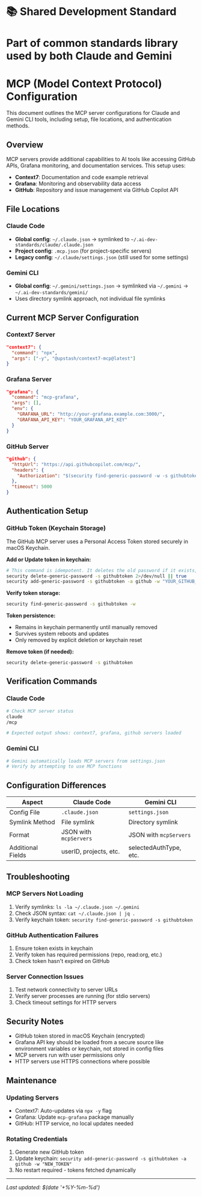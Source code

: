 # 📚 Shared Development Standard
# Part of common standards library used by both Claude and Gemini

# MCP (Model Context Protocol) Configuration

This document outlines the MCP server configurations for Claude and Gemini CLI tools, including setup, file locations, and authentication methods.

## Overview

MCP servers provide additional capabilities to AI tools like accessing GitHub APIs, Grafana monitoring, and documentation services. This setup uses:

- **Context7**: Documentation and code example retrieval
- **Grafana**: Monitoring and observability data access  
- **GitHub**: Repository and issue management via GitHub Copilot API

## File Locations

### Claude Code
- **Global config**: `~/.claude.json` → symlinked to `~/.ai-dev-standards/claude/.claude.json`
- **Project config**: `.mcp.json` (for project-specific servers)
- **Legacy config**: `~/.claude/settings.json` (still used for some settings)

### Gemini CLI
- **Global config**: `~/.gemini/settings.json` → symlinked via `~/.gemini` → `~/.ai-dev-standards/gemini/`
- Uses directory symlink approach, not individual file symlinks

## Current MCP Server Configuration

### Context7 Server
```json
"context7": {
  "command": "npx",
  "args": ["-y", "@upstash/context7-mcp@latest"]
}
```

### Grafana Server
```json
"grafana": {
  "command": "mcp-grafana",
  "args": [],
  "env": {
    "GRAFANA_URL": "http://your-grafana.example.com:3000/",
    "GRAFANA_API_KEY": "YOUR_GRAFANA_API_KEY"
  }
}
```

### GitHub Server
```json
"github": {
  "httpUrl": "https://api.githubcopilot.com/mcp/",
  "headers": {
    "Authorization": "$(security find-generic-password -w -s githubtoken)"
  },
  "timeout": 5000
}
```

## Authentication Setup

### GitHub Token (Keychain Storage)

The GitHub MCP server uses a Personal Access Token stored securely in macOS Keychain.

**Add or Update token in keychain:**
```bash
# This command is idempotent. It deletes the old password if it exists, then adds the new one.
security delete-generic-password -s githubtoken 2>/dev/null || true
security add-generic-password -s githubtoken -a github -w "YOUR_GITHUB_PAT_HERE"
```

**Verify token storage:**
```bash
security find-generic-password -s githubtoken -w
```

**Token persistence:**
- Remains in keychain permanently until manually removed
- Survives system reboots and updates
- Only removed by explicit deletion or keychain reset

**Remove token (if needed):**
```bash
security delete-generic-password -s githubtoken
```

## Verification Commands

### Claude Code
```bash
# Check MCP server status
claude
/mcp

# Expected output shows: context7, grafana, github servers loaded
```

### Gemini CLI
```bash
# Gemini automatically loads MCP servers from settings.json
# Verify by attempting to use MCP functions
```

## Configuration Differences

| Aspect | Claude Code | Gemini CLI |
|--------|-------------|------------|
| Config File | `.claude.json` | `settings.json` |
| Symlink Method | File symlink | Directory symlink |
| Format | JSON with `mcpServers` | JSON with `mcpServers` |
| Additional Fields | userID, projects, etc. | selectedAuthType, etc. |

## Troubleshooting

### MCP Servers Not Loading
1. Verify symlinks: `ls -la ~/.claude.json ~/.gemini`
2. Check JSON syntax: `cat ~/.claude.json | jq .`
3. Verify keychain token: `security find-generic-password -s githubtoken`

### GitHub Authentication Failures
1. Ensure token exists in keychain
2. Verify token has required permissions (repo, read:org, etc.)
3. Check token hasn't expired on GitHub

### Server Connection Issues
1. Test network connectivity to server URLs
2. Verify server processes are running (for stdio servers)
3. Check timeout settings for HTTP servers

## Security Notes

- GitHub token stored in macOS Keychain (encrypted)
- Grafana API key should be loaded from a secure source like environment variables or keychain, not stored in config files
- MCP servers run with user permissions only
- HTTP servers use HTTPS connections where possible

## Maintenance

### Updating Servers
- Context7: Auto-updates via `npx -y` flag
- Grafana: Update `mcp-grafana` package manually
- GitHub: HTTP service, no local updates needed

### Rotating Credentials
1. Generate new GitHub token
2. Update keychain: `security add-generic-password -s githubtoken -a github -w "NEW_TOKEN"`
3. No restart required - tokens fetched dynamically

---

*Last updated: $(date '+%Y-%m-%d')*
